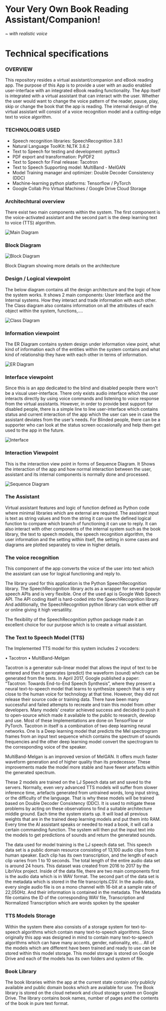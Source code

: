 # Your Very Own Book Reading Assistant/Companion! 
*~ with realistic voice*



# Technical specifications 

### OVERVIEW


This repository resides a virtual assistant/companion and eBook reading app. The purpose of this App is to provide a user with an audio enabled user-interface with an integrated eBook reading functionality. The App itself is integrated with a virtual assistant that can interact with the user. Whether the user would want to change the voice pattern of the reader, pause, play, skip or change the book that the app is reading. The internal design of the virtual assistant will consist of a voice recognition model and a cutting-edge text to voice algorithm.

### TECHNOLOGIES USED

  

-   Speech recognition libraries: SpeechRecognition 3.8.1
-   Natural Language ToolKit: NLTK 3.6.2
-   Text to Speech for testing and development: pyttsx3
-   PDF export and transformation: PyPDF2
-   Text to Speech for Final release: Tacotron
-   Text to Speech Supporting model: MultiBand - MelGAN
-   Model Training manager and optimizer: Double Decoder Consistency (DDC)
-   Machine-learning python platforms: Tensorflow / PyTorch
-   Google Collab Pro Virtual Machines / Google Drive Cloud Storage

### Architechtural overview

There exist two main components within the system. The first component is the
voice-activated assistant and the second part is the deep learning text to voice (TTS)
algorithm.

![Main Diagram](https://github.com/ThomazWild/Book-Reading-Companion/blob/main/Main%20Diagram.png)



### Block Diagram

  ![Block Diagram](https://github.com/ThomazWild/Book-Reading-Companion/blob/main/BLOCK%20DIAGRAM.png)

Block Diagram showing more details on the architecture

### Design / Logical viewpoint

  

The below diagram contains all the design architecture and the logic of how the system works. It shows 2 main components: User Interface and the Internal systems. How they interact and trade information with each other. The Class diagram also contains information on all the attributes of each object within the system, functions,....

![Class Diagram](https://github.com/ThomazWild/Book-Reading-Companion/blob/main/classdiagram.png)

### Information viewpoint

  

The ER Diagram contains system design under information view point, what kind of information each of the entities within the system contains and what kind of relationship they have with each other in terms of information.

![ER Diagram](https://github.com/ThomazWild/Book-Reading-Companion/blob/main/ER.png)

### Interface viewpoint

  

Since this is an app dedicated to the blind and disabled people there won't be a visual user-interface. There only exists audio interface which the user interacts directly by using voice commands and listening to voice response from the virtual assistants. However, in order to provide best support for disabled people, there is a simple line to line user-interface which contains status and current interaction of the app which the user can see in case the assistant deviates from the user’s needs. For Blinded people, there can be a supporter who can look at the status screen occasionally and help them get used to the app in the future.

![Interface](https://github.com/ThomazWild/Book-Reading-Companion/blob/main/INTERFACE.png)

### Interaction Viewpoint

 
This is the interaction view point in forms of Sequence Diagram. It Shows the interaction of the app and how normal interaction between the user, assistant and its internal components is normally done and processed.

![Sequence Diagram](https://github.com/ThomazWild/Book-Reading-Companion/blob/main/Sequence%20Diagram.png)



### The Assistant

  

Virtual assistant features and logic of function defined as Python code where minimal libraries which are external are required. The assistant input is text as string values and from the string it can use the defined logical function to compare which branch of functioning it can use to reply. It can also interact with other components of the internal system such as the book library, the text to speech models, the speech recognition algorithm, the user information and the setting within itself, the setting in some cases and diagrams are plotted separately to view in higher details.

  

### The voice recognition

  

This component of the app converts the voice of the user into text which the assistant can use for logical functioning and reply to.

The library used for this application is the Python SpeechRecognition library. The SpeechRecognition library acts as a wrapper for several popular speech APIs and is very flexible. One of the used api is Google Web Speech API. The API coding itself is hard-coded into the SpeechRecognition library. And additionally, the SpeechRecognition python library can work either off or online giving it high versatility.

  

The flexibility of the SpeechRecognition python package made it an excellent choice for our purpose which is to create a virtual assistant.

  

### The Text to Speech Model (TTS)

  

The Implemented TTS model for this system includes 2 vocoders:

•  Tacotron
•  MultiBand-Melgan


Tacotron is a generator sub-linear model that allows the input of text to be
entered and then it generates (predict) the waveform (sound) which can be
generated from the texts.
In April 2017, Google published a paper: “Tacotron: Towards End-to-End Speech
Synthesis”, where they present a neural text-to-speech model that learns to
synthesize speech that is very close to the human voice for technology at that
time. However, they did not release their source code or training data. There have
been many successful and failed attempts to recreate and train this model from
other developers. Many models’ creator achieved success and decided to push it
to open-source which made it available to the public to research, develop and use.
Most of these Implementations are done on TensorFlow or PyTorch.
Tacotron in itself is a combination of two deep learning neural networks. One Is a
Deep learning model that predicts the Mel spectrogram frames from an input text
sequence which contains the spectrum of sounds frequencies and the other deep
learning model convert the spectrogram to the corresponding voice of the
speaker.



MultiBand-Melgan is an improved version of MelGAN. It offers much faster
waveform generation and of higher quality than its predecessor. These
improvements made the model more stable and have fewer artefacts within the
generated spectrum.

These 2 models are trained on the LJ Speech data set and saved to the servers.
Normally, even very advanced TTS models will suffer from slower inference time,
artefacts generated from untrained words, long input string, or the difficulty of the
language.
That is why these models will be trained based on Double Decoder Consistency
(DDC). It is used to mitigate these problems by acting on these observations to find a
suitable architecture middle ground.
Each time the system starts up. It will load all previous weights that are in the trained
deep learning models and put them into RAM. Every time the AI assistant speaks or
needed to read a book, it will call a certain commanding function. The system will then
put the input text into the models to get predictions of sounds and return the
generated sounds.

The data used for model training is the LJ speech data set. This speech data set is a
public domain resource consisting of 13,100 audio clips from a human speaker. Each
clip has its own transcription, and the length of each clip varies from 1 to 10
seconds. The total length of the entire audio data set is around 24 hours. This dataset was created from 2016 to 2017 by the LibriVox project.
Inside of the data file, there are two main components first is the audio data which is
in WAV format. The second part of the data set is the metadata which is stored in the
file transcripts.CSV.
In the audio data, every single audio file is on a mono channel with 16-bit at a sample
rate of 22,050Hz. And their information is contained in the metadata. The Metadata
file contains the ID of the corresponding WAV file, Transcription and Normalized
Transcription which are words spoken by the speaker


  

### TTS Models Storage

  

Within the system there also consists of a storage system for text-to-speech algorithms which contain many text-to-speech algorithms. Since originally this app was designed in mind to contain many text-to-speech algorithms which can have many accents, gender, nationality, etc… All of the models which are different have been trained and ready to use can be stored within this model storage. This model storage is stored on Google Drive and each of the models has its own folders and system of file.

  

### Book Library

  

The book libraries within the app at the current state contain only publicly available and public domain books which are available for use. The Book library is stored on the cloud network and cloud storage system on Google Drive. The library contains book names, number of pages and the contents of the book in pure text format.
